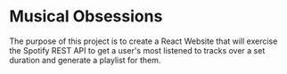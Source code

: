 # Musical Obsessions

The purpose of this project is to create a React Website that will exercise the Spotify REST API to get a user's most listened to tracks over a set duration and generate a playlist for them.